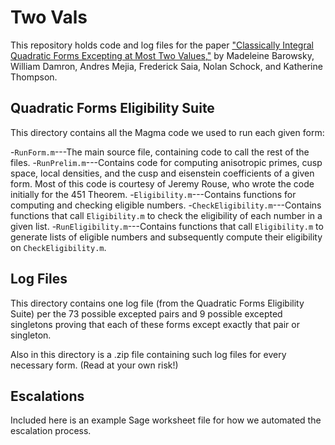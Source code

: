 # Two Vals
This repository holds code and log files for the paper ["Classically Integral Quadratic Forms Excepting at Most Two Values,"](http://arxiv.org/abs/1608.01656) by Madeleine Barowsky, William Damron, Andres Mejia, Frederick Saia, Nolan Schock, and Katherine Thompson.

## Quadratic Forms Eligibility Suite
This directory contains all the Magma code we used to run each given form:

-`RunForm.m`---The main source file, containing code to call the rest of the files.
-`RunPrelim.m`---Contains code for computing anisotropic primes, cusp space, local densities, and the cusp and eisenstein coefficients of a given form. Most of this code is courtesy of Jeremy Rouse, who wrote the code initially for the 451 Theorem.
-`Eligibility.m`---Contains functions for computing and checking eligible numbers.
-`CheckEligibility.m`---Contains functions that call `Eligibility.m` to check the eligibility of each number in a given list.
-`RunEligibility.m`---Contains functions that call `Eligibility.m` to generate lists of eligible numbers and subsequently compute their eligibility on `CheckEligibility.m`.


## Log Files
This directory contains one log file (from the Quadratic Forms Eligibility Suite) per the 73 possible excepted pairs and 9 possible excepted singletons proving that each of these forms except exactly that pair or singleton.

Also in this directory is a .zip file containing such log files for every necessary form. (Read at your own risk!)

## Escalations
Included here is an example Sage worksheet file for how we automated the escalation process.
